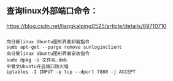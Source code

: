 ## 查询linux外部端口命令：

https://blog.csdn.net/liangkaiping0525/article/details/89710710

##### 

```shell
向日葵linux Ubuntu图形界面卸载指令
sudo apt-get --purge remove sunloginclient
向日葵linux Ubuntu图形界面安装指令
sudo dpkg -i 文件名.deb
甲骨文Ubuntu开启端口防火墙
iptables -I INPUT -p tcp --dport 7880 -j ACCEPT
